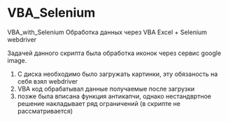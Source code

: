 VBA_Selenium
============
VBA_with_Selenium
Обработка данных через VBA Excel + Selenium webdriver

Задачей данного скрипта была обработка иконок через сервис google image.
1) C диска необходимо было загружать картинки, эту обязаность на себя взял webdriver
2) VBA код обрабатывал данные получаемые после загрузки
3) позже была вписана функция антикапчи, однако нестандвртное решение накладывает ряд ограничений (в скрипте не рассматривается)

